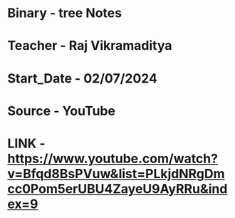 # Binary - tree Notes
# Teacher - Raj Vikramaditya
# Start_Date - 02/07/2024 
# Source - YouTube
#  LINK - https://www.youtube.com/watch?v=Bfqd8BsPVuw&list=PLkjdNRgDmcc0Pom5erUBU4ZayeU9AyRRu&index=9
